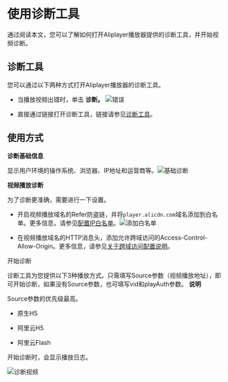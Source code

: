 使用诊断工具 
===========================

通过阅读本文，您可以了解如何打开Aliplayer播放器提供的诊断工具，并开始视频诊断。

诊断工具 
-------------------------

您可以通过以下两种方式打开Aliplayer播放器的诊断工具。

* 当播放视频出错时，单击 **诊断。** ![错误](https://static-aliyun-doc.oss-accelerate.aliyuncs.com/assets/img/zh-CN/0696869161/p269989.png)

  

* 直接通过链接打开诊断工具，链接请参见[诊断工具](http://player.alicdn.com/detection.html)。

  




使用方式 
-------------------------

**诊断基础信息** 

显示用户环境的操作系统、浏览器、IP地址和运营商等。![基础诊断](https://static-aliyun-doc.oss-accelerate.aliyuncs.com/assets/img/zh-CN/6970730261/p271371.png)

**视频播放诊断** 

为了诊断更准确，需要进行一下设置。

* 开启视频播放域名的Refer防盗链，并将`player.alicdn.com`域名添加到白名单。更多信息，请参见[配置](/intl.zh-CN/控制台指南/域名管理/访问控制/IP黑白名单.md)[I](/intl.zh-CN/控制台指南/域名管理/访问控制/IP黑白名单.md)[P白名单](/intl.zh-CN/控制台指南/域名管理/访问控制/IP黑白名单.md)。![添加白名单](https://static-aliyun-doc.oss-accelerate.aliyuncs.com/assets/img/zh-CN/6970730261/p271381.png)

  

* 在视频播放域名的HTTP消息头，添加允许跨域访问的Access-Control-Allow-Origin。更多信息，请参见[关于跨域访问配置说明](/intl.zh-CN/播放器SDK/Web播放器/更多功能介绍/关于跨域访问配置说明.md)。

  






开始诊断

诊断工具为您提供以下3种播放方式。只需填写Source参数（视频播放地址），即可开始诊断，如果没有Source参数，也可填写vid和playAuth参数。
**说明**

Source参数的优先级最高。

* 原生H5

  

* 阿里云H5

  

* 阿里云Flash

  




开始诊断时，会显示播放日志。

![诊断视频](https://static-aliyun-doc.oss-accelerate.aliyuncs.com/assets/img/zh-CN/6970730261/p271399.png)




